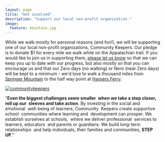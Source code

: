 ```yaml
---
layout: page
title: "Get involved"
description: "Support our local non-profit organization."
image:
  feature: mountain.jpg
---  
```


While we walk mostly for personal reasons (and fun!), we will be supporting one of our local non-profit organizations, Community Keepers. Our pledge is to donate $1 for every mile we walk while on the Appalachian trail. If you would like to join us in supporting them, [please let us know](/contact/) so that we can keep you up to date with our progress, but also mostly so that you can encourage us and that our Zero days (no walking) or Nero (near Zero days) will be kept to a minimum - we'd love to walk a thousand miles from [Springer Mountain](https://en.wikipedia.org/wiki/Springer_Mountain) to the half way point at [Harpers Ferry](http://www.nps.gov/hafe/index.htm).

<p><a style="border: none;" href="https://communitykeepers.org"><img src="https://communitykeepers.org/wp-content/uploads/2013/09/logo1.png" alt="communitykeepers" /></a></p>


"**Even the biggest challenges seem smaller  when we take a step closer, roll up our  sleeves and take action**.
By investing in the social and emotional  well-being of learners, Community  Keepers create supportive school  communities where learning and  development can prosper.
We establish ourselves at schools,  where we deliver professional  services to learners, educators  and parents or guardians.
We build long-term relationships  and help
individuals, their families and communities,
**STEP UP**."
